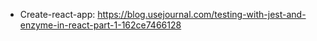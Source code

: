 * Create-react-app:    https://blog.usejournal.com/testing-with-jest-and-enzyme-in-react-part-1-162ce7466128
